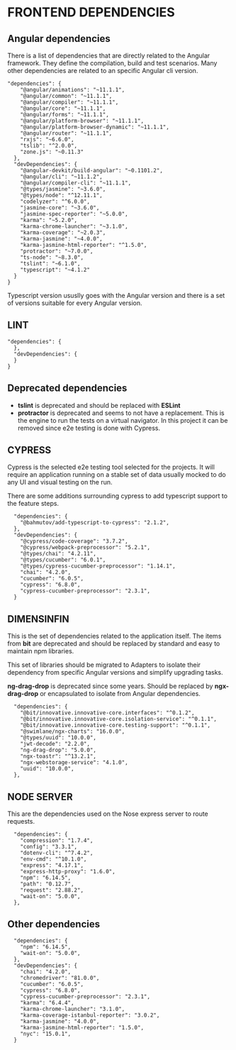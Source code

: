 # FRONTEND DEPENDENCIES
## Angular dependencies
There is a list of dependencies that are directly related to the Angular framework. They define the compilation, build and test scenarios. Many other dependencies are related to an specific Angular cli version.
```
"dependencies": {
    "@angular/animations": "~11.1.1",
    "@angular/common": "~11.1.1",
    "@angular/compiler": "~11.1.1",
    "@angular/core": "~11.1.1",
    "@angular/forms": "~11.1.1",
    "@angular/platform-browser": "~11.1.1",
    "@angular/platform-browser-dynamic": "~11.1.1",
    "@angular/router": "~11.1.1",
    "rxjs": "~6.6.0",
    "tslib": "^2.0.0",
    "zone.js": "~0.11.3"
  },
  "devDependencies": {
    "@angular-devkit/build-angular": "~0.1101.2",
    "@angular/cli": "~11.1.2",
    "@angular/compiler-cli": "~11.1.1",
    "@types/jasmine": "~3.6.0",
    "@types/node": "^12.11.1",
    "codelyzer": "^6.0.0",
    "jasmine-core": "~3.6.0",
    "jasmine-spec-reporter": "~5.0.0",
    "karma": "~5.2.0",
    "karma-chrome-launcher": "~3.1.0",
    "karma-coverage": "~2.0.3",
    "karma-jasmine": "~4.0.0",
    "karma-jasmine-html-reporter": "^1.5.0",
    "protractor": "~7.0.0",
    "ts-node": "~8.3.0",
    "tslint": "~6.1.0",
    "typescript": "~4.1.2"
  }
}
```
Typescript version ususlly goes with the Angular version and there is a set of versions suitable for every Angular version.

## LINT
````
"dependencies": {
  },
  "devDependencies": {
  }
}
````

## Deprecated dependencies
* **tslint** is deprecated and should be replaced with **ESLint**
* **protractor** is deprecated and seems to not have a replacement. This is the engine to run the tests on a virtual navigator. In this project it can be removed since e2e testing is done with Cypress.

## CYPRESS
Cypress is the selected e2e testing tool selected for the projects. It will require an application running on a stable set of data usually mocked to do any UI and visual testing on the run.

There are some additions surrounding cypress to add typescript support to the feature steps.

````
  "dependencies": {
    "@bahmutov/add-typescript-to-cypress": "2.1.2",
  },
  "devDependencies": {
    "@cypress/code-coverage": "3.7.2",
    "@cypress/webpack-preprocessor": "5.2.1",
    "@types/chai": "4.2.11",
    "@types/cucumber": "6.0.1",
    "@types/cypress-cucumber-preprocessor": "1.14.1",
    "chai": "4.2.0",
    "cucumber": "6.0.5",
    "cypress": "6.8.0",
    "cypress-cucumber-preprocessor": "2.3.1",
  }
````
## DIMENSINFIN
This is the set of dependencies related to the application itself. The items from **bit** are deprecated and should be replaced by standard and easy to maintain npm libraries.

This set of libraries should be migrated to Adapters to isolate their dependency from specific Angular versions and simplify upgrading tasks.

**ng-drag-drop** is deprecated since some years. Should be replaced by **ngx-drag-drop** or encapsulated to isolate from Angular dependencies.

````
  "dependencies": {
    "@bit/innovative.innovative-core.interfaces": "^0.1.2",
    "@bit/innovative.innovative-core.isolation-service": "^0.1.1",
    "@bit/innovative.innovative-core.testing-support": "^0.1.1",
    "@swimlane/ngx-charts": "16.0.0",
    "@types/uuid": "10.0.0",
    "jwt-decode": "2.2.0",
    "ng-drag-drop": "5.0.0",
    "ngx-toastr": "^13.2.1",
    "ngx-webstorage-service": "4.1.0",
    "uuid": "10.0.0",
  },
````
## NODE SERVER
This are the dependencies used on the Nose express server to route requests.
````
  "dependencies": {
    "compression": "1.7.4",
    "config": "3.3.1",
    "dotenv-cli": "^7.4.2",
    "env-cmd": "^10.1.0",
    "express": "4.17.1",
    "express-http-proxy": "1.6.0",
    "npm": "6.14.5",
    "path": "0.12.7",
    "request": "2.88.2",
    "wait-on": "5.0.0",
  },
````
## Other dependencies
````
  "dependencies": {
    "npm": "6.14.5",
    "wait-on": "5.0.0",
  },
  "devDependencies": {
    "chai": "4.2.0",
    "chromedriver": "81.0.0",
    "cucumber": "6.0.5",
    "cypress": "6.8.0",
    "cypress-cucumber-preprocessor": "2.3.1",
    "karma": "6.4.4",
    "karma-chrome-launcher": "3.1.0",
    "karma-coverage-istanbul-reporter": "3.0.2",
    "karma-jasmine": "4.0.0",
    "karma-jasmine-html-reporter": "1.5.0",
    "nyc": "15.0.1",
  }

````
